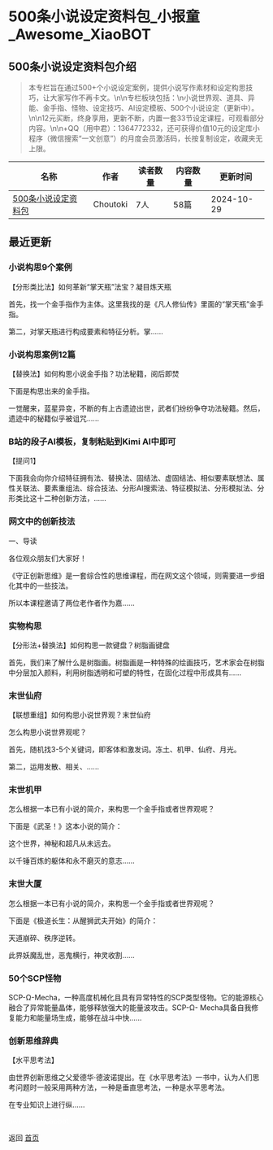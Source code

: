 # 500条小说设定资料包_小报童_Awesome_XiaoBOT

## 500条小说设定资料包介绍
> 本专栏旨在通过500+个小说设定案例，提供小说写作素材和设定构思技巧，让大家写作不再卡文。\n\n专栏板块包括：\n小说世界观、道具、异能、金手指、怪物、设定技巧、AI设定模板、500个小说设定（更新中）。\n\n12元买断，终身享用，更新不断，内置一套33节设定课程，可观看部分内容。\n\n+QQ（用中君）：1364772332，还可获得价值10元的设定库小程序（微信搜索“一文创意”）的月度会员激活码，长按复制设定，收藏夹无上限。  
  


|名称|作者|读者数量|内容数量|更新时间|
|---|---|---|---|---|
|[500条小说设定资料包](https://xiaobot.net/p/daoxinyijin?refer=9c3f1c95-a052-465a-9902-f6d75080262a)|Choutoki|7人|58篇|2024-10-29|

## 最近更新
### 小说构思9个案例

【分形类比法】如何革新“掌天瓶”法宝？凝目炼天瓶

首先，找一个金手指作为主体。这里我找的是《凡人修仙传》里面的“掌天瓶”金手指。

第二，对掌天瓶进行构成要素和特征分析。掌......

### 小说构思案例12篇

【替换法】如何构思小说金手指？功法秘籍，阅后即焚

下面是构思出来的金手指。

一觉醒来，蓝星异变，不断的有上古遗迹出世，武者们纷纷争夺功法秘籍。然后，遗迹中的秘籍似乎被诅咒......

### B站的段子AI模板，复制粘贴到Kimi AI中即可

【提问1】

下面我会向你介绍特征拥有法、替换法、固结法、虚固结法、相似要素联想法、属性关联法、要素重组法、综合技法、分形AI搜索法、特征模拟法、分形模拟法、分形类比这十二种创新方法，......

### 网文中的创新技法

一、导读

各位观众朋友们大家好！

《守正创新思维》是一套综合性的思维课程，而在网文这个领域，则需要进一步细化其中的一些技法。

所以本课程邀请了两位老作者作为嘉......

### 实物构思

【分形法+替换法】如何构思一款键盘？树脂画键盘

首先，我们来了解什么是树脂画。树脂画是一种特殊的绘画技巧，艺术家会在树脂中分层加入颜料，利用树脂透明和可塑的特性，在固化过程中形成具有......

### 末世仙府

【联想重组】如何构思小说世界观？末世仙府

怎么构思小说世界观呢？

首先，随机找3-5个关键词，即客体和激发词。冻土、机甲、仙府、月光。

第二，运用发散、相关、......

### 末世机甲

怎么根据一本已有小说的简介，来构思一个金手指或者世界观呢？

下面是《武圣！》这本小说的简介：

这个世界，神秘和超凡从未远去。

以千锤百炼的躯体和永不磨灭的意志......

### 末世大厦

怎么根据一本已有小说的简介，来构思一个金手指或者世界观呢？

下面是《极道长生：从醒狮武夫开始》的简介：

天道崩碎、秩序逆转。

此界妖魔乱世，恶鬼横行，神灵收割......

### 50个SCP怪物

SCP-Ω-Mecha，一种高度机械化且具有异常特性的SCP类型怪物。它的能源核心融合了异常能量晶体，能够释放强大的能量波攻击。SCP-Ω-
Mecha具备自我修复能力和能量场生成，能够在战斗中快......

### 创新思维辞典

【水平思考法】

由世界创新思维之父爱德华·德波诺提出。在《水平思考法》一书中，认为人们思考问题时一般采用两种方法，一种是垂直思考法，一种是水平思考法。

在专业知识上进行纵......


<a href="https://github.com/Reno9527/awesome-xiaobot" style="color: white; text-decoration: none;">awesome-xiaobot</a>

返回 [首页](../README.md)
